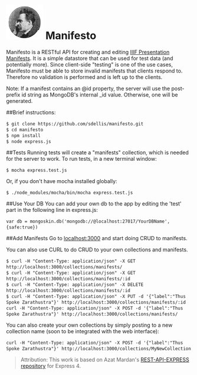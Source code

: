 ![manifesto icon](public/img/manifesto.png?raw=true) Manifesto
=============================================================================

Manifesto is a RESTful API for creating and editing [IIIF Presentation Manifests](http://iiif.io/api/presentation/2.0/). It is a simple datastore that can be used for test data (and potentially more).  Since client-side "testing" is one of the use cases, Manifesto must be able to store invalid manifests that clients respond to.  Therefore no validation is performed and is left up to the clients.

Note: If a manifest contains an @id property, the server will use the post-prefix id string as MongoDB's internal _id value.  Otherwise, one will be generated.

##Brief instructions:

```
$ git clone https://github.com/sdellis/manifesto.git
$ cd manifesto
$ npm install
$ node express.js
```

##Tests
Running tests will create a "manifests" collection, which is needed for the server to work. To run tests, in a new terminal window:

```
$ mocha express.test.js
```

Or, if you don't have mocha installed globally:

```
$ ./node_modules/mocha/bin/mocha express.test.js
```

##Use Your DB
You can add your own db to the app by editing the 'test' part in the following line in express.js:
```
var db = mongoskin.db('mongodb://@localhost:27017/YourDBName', {safe:true})
```

##Add Manifests
Go to [localhost:3000](http://localhost:3000) and start doing CRUD to manifests.

You can also use CURL to do CRUD to your own collections and manifests.

```
$ curl -H "Content-Type: application/json" -X GET http://localhost:3000/collections/manifests/
$ curl -H "Content-Type: application/json" -X GET http://localhost:3000/collections/manifests/:id
$ curl -H "Content-Type: application/json" -X DELETE http://localhost:3000/collections/manifests/:id
$ curl -H "Content-Type: application/json" -X PUT -d '{"label":"Thus Spoke Zarathustra"}' http://localhost:3000/collections/manifests/:id
curl -H "Content-Type: application/json" -X POST -d '{"label":"Thus Spoke Zarathustra"}' http://localhost:3000/collections/manifests/
```

You can also create your own collections by simply posting to a new collection name (soon to be integrated with the web interface):
```
curl -H "Content-Type: application/json" -X POST -d '{"label":"Thus Spoke Zarathustra"}' http://localhost:3000/collections/MyNewCollection
```

> Attribution: This work is based on Azat Mardan's [REST-API-EXPRESS repository](https://github.com/azat-co/rest-api-express) for Express 4.
